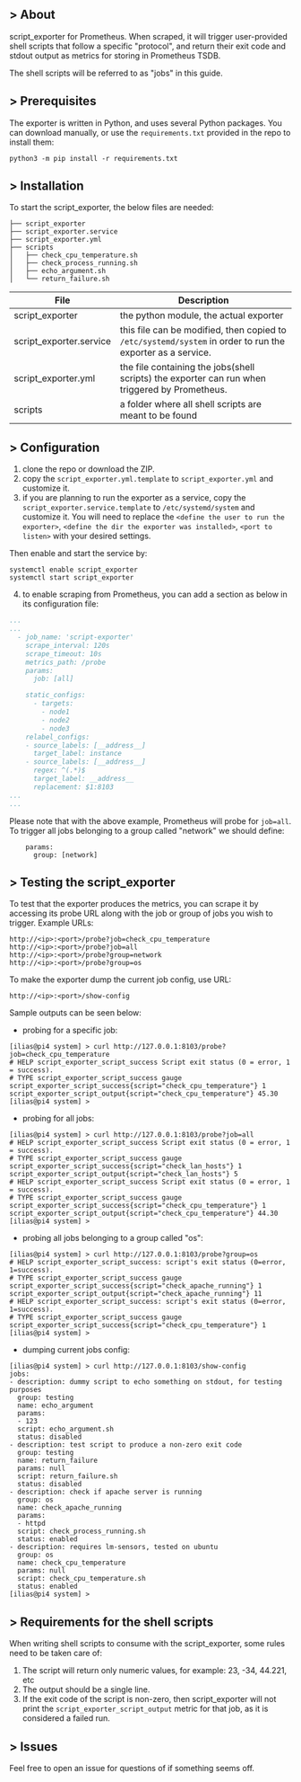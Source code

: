 ## > About

script_exporter for Prometheus. When scraped, it will trigger user-provided shell scripts that follow a specific "protocol", and return their exit code and stdout output as metrics for storing in Prometheus TSDB.

The shell scripts will be referred to as "jobs" in this guide.

## > Prerequisites

The exporter is written in Python, and uses several Python packages. You can download manually, or use the `requirements.txt` provided in the repo to install them:

```
python3 -m pip install -r requirements.txt
```
## > Installation

To start the script_exporter, the below files are needed:

```
├── script_exporter
├── script_exporter.service
├── script_exporter.yml
├── scripts
│   ├── check_cpu_temperature.sh
│   ├── check_process_running.sh
│   ├── echo_argument.sh
│   └── return_failure.sh
```

| File | Description |
| ----------------------- | ----------------------- |
| script_exporter | the python module, the actual exporter |
| script_exporter.service | this file can be modified, then copied to `/etc/systemd/system` in order to run the exporter as a service. |
| script_exporter.yml | the file containing the jobs(shell scripts) the exporter can run when triggered by Prometheus. |
| scripts | a folder where all shell scripts are meant to be found |


## > Configuration

1. clone the repo or download the ZIP.
2. copy the `script_exporter.yml.template` to `script_exporter.yml` and customize it.
3. if you are planning to run the exporter as a service, copy the `script_exporter.service.template` to `/etc/systemd/system` and customize it. You will need to replace the `<define the user to run the exporter>`, `<define the dir the exporter was installed>`, `<port to listen>` with your desired settings. 

Then enable and start the service by: 

```
systemctl enable script_exporter 
systemctl start script_exporter 
```

4. to enable scraping from Prometheus, you can add a section as below in its configuration file:

```yaml
...
...
  - job_name: 'script-exporter'
    scrape_interval: 120s
    scrape_timeout: 10s
    metrics_path: /probe
    params:
      job: [all]

    static_configs:
      - targets:
        - node1
        - node2
        - node3
    relabel_configs:
    - source_labels: [__address__]
      target_label: instance
    - source_labels: [__address__]
      regex: ^(.*)$
      target_label: __address__
      replacement: $1:8103
...
...
```

Please note that with the above example, Prometheus will probe for `job=all`. To trigger all jobs belonging to a group called "network" we should define:

```
    params:
      group: [network]
```

## > Testing the script_exporter

To test that the exporter produces the metrics, you can scrape it by accessing its probe URL along with the job or group of jobs you wish to trigger. Example URLs:

```
http://<ip>:<port>/probe?job=check_cpu_temperature
http://<ip>:<port>/probe?job=all
http://<ip>:<port>/probe?group=network
http://<ip>:<port>/probe?group=os
```

To make the exporter dump the current job config, use URL:

```
http://<ip>:<port>/show-config
```

Sample outputs can be seen below:

- probing for a specific job:

```
[ilias@pi4 system] > curl http://127.0.0.1:8103/probe?job=check_cpu_temperature
# HELP script_exporter_script_success Script exit status (0 = error, 1 = success).
# TYPE script_exporter_script_success gauge
script_exporter_script_success{script="check_cpu_temperature"} 1
script_exporter_script_output{script="check_cpu_temperature"} 45.30
[ilias@pi4 system] > 
```

- probing for all jobs:

```
[ilias@pi4 system] > curl http://127.0.0.1:8103/probe?job=all
# HELP script_exporter_script_success Script exit status (0 = error, 1 = success).
# TYPE script_exporter_script_success gauge
script_exporter_script_success{script="check_lan_hosts"} 1
script_exporter_script_output{script="check_lan_hosts"} 5
# HELP script_exporter_script_success Script exit status (0 = error, 1 = success).
# TYPE script_exporter_script_success gauge
script_exporter_script_success{script="check_cpu_temperature"} 1
script_exporter_script_output{script="check_cpu_temperature"} 44.30
[ilias@pi4 system] > 
```

- probing all jobs belonging to a group called "os":

```
[ilias@pi4 system] > curl http://127.0.0.1:8103/probe?group=os
# HELP script_exporter_script_success: script's exit status (0=error, 1=success).
# TYPE script_exporter_script_success gauge
script_exporter_script_success{script="check_apache_running"} 1
script_exporter_script_output{script="check_apache_running"} 11
# HELP script_exporter_script_success: script's exit status (0=error, 1=success).
# TYPE script_exporter_script_success gauge
script_exporter_script_success{script="check_cpu_temperature"} 1
[ilias@pi4 system] > 
```

- dumping current jobs config: 

```
[ilias@pi4 system] > curl http://127.0.0.1:8103/show-config        
jobs:
- description: dummy script to echo something on stdout, for testing purposes
  group: testing
  name: echo_argument
  params:
  - 123
  script: echo_argument.sh
  status: disabled
- description: test script to produce a non-zero exit code
  group: testing
  name: return_failure
  params: null
  script: return_failure.sh
  status: disabled
- description: check if apache server is running
  group: os
  name: check_apache_running
  params:
  - httpd
  script: check_process_running.sh
  status: enabled
- description: requires lm-sensors, tested on ubuntu
  group: os
  name: check_cpu_temperature
  params: null
  script: check_cpu_temperature.sh
  status: enabled
[ilias@pi4 system] > 
```

## > Requirements for the shell scripts

When writing shell scripts to consume with the script_exporter, some rules need to be taken care of:

1. The script will return only numeric values, for example: 23, -34, 44.221, etc
2. The output should be a single line.
3. If the exit code of the script is non-zero, then script_exporter will not print the `script_exporter_script_output` metric for that job, as it is considered a failed run.

## > Issues

Feel free to open an issue for questions of if something seems off.
